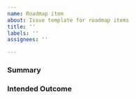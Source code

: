 ```yaml
---
name: Roadmap item
about: Issue template for roadmap items
title: ''
labels: ''
assignees: ''

---
```


### Summary



### Intended Outcome
